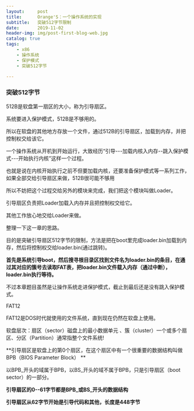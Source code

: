 ```yaml
---
layout:     post
title:      Orange'S：一个操作系统的实现
subtitle:   突破512字节限制
date:       2019-11-02
header-img: img/post-first-blog-web.jpg
catalog: true
tags:
    - x86
    - 操作系统
    - 保护模式
    - 突破512字节

---
```


### 突破512字节

512B是软盘第一扇区的大小，称为引导扇区。

系统要进入保护模式，512B是不够用的。

所以在软盘的其他地方存放一个文件，通过512B的引导扇区，加载到内存，并把控制权交给该它。

一个操作系统从开机到开始运行，大致经历“引导---加载内核入内存--跳入保护模式---开始执行内核”这样一个过程。

也就是说在内核开始执行之前不但要加载内核，还要准备保护模式等一系列工作，如果全部交给引导扇区来做，512B很可能不够用

所以不妨把这个过程交给另外的模块来完成，我们把这个模块叫做Loader。

引导扇区负责把Loader加载入内存并且把控制权交给它。

其他工作放心地交给Loader来做。

整理一下这一章的思路。

目的是突破引导扇区512字节的限制，方法是把在boot里完成loader.bin加载到内存，然后将控制权交给loader.bin(通过跳转)。


**首先是系统引导boot，然后搜寻根目录区找到文件名为loader.bin的条目，在通过其对应的簇号去读取FAT表，把loader.bin文件载入内存（通过中断），loader.bin执行等待。**

不过本章题目虽然是让操作系统走进保护模式，截止到最后还是没有跳入保护模式。

FAT12

FAT12是DOS时代就使用的文件系统，直到现在仍然在软盘上使用。

软盘层次：扇区（sector）磁盘上的最小数据单元 、簇（cluster）一个或多个扇区、分区（Partition）通常指整个文件系统!

**引导扇区是软盘上的第0个扇区，在这个扇区中有一个很重要的数据结构叫做BPB（BIOS Parameter Block） **

以BPB_开头的域属于BPB，以BS_开头的域不属于BPB，只是引导扇区（boot sector）的一部分。


**引导扇区的0--61字节都是BPB_或BS_开头的数据结构**

**引导扇区从62字节开始是引导代码和其他，长度是448字节**



